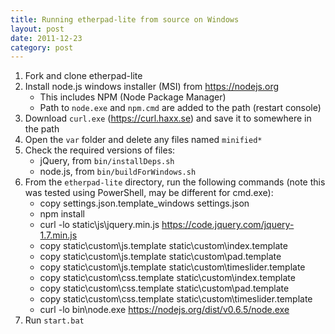 ```yaml
---
title: Running etherpad-lite from source on Windows 
layout: post
date: 2011-12-23
category: post
---
```


1. Fork and clone etherpad-lite
2. Install node.js windows installer (MSI) from https://nodejs.org
    - This includes NPM (Node Package Manager)
    - Path to `node.exe` and `npm.cmd` are added to the path (restart console)
3. Download `curl.exe` (https://curl.haxx.se) and save it to somewhere in the path
4. Open the `var` folder and delete any files named `minified*`
5. Check the required versions of files:
    - jQuery, from `bin/installDeps.sh`
    - node.js, from `bin/buildForWindows.sh`
6. From the `etherpad-lite` directory, run the following commands (note this was tested using PowerShell, may be different for cmd.exe): 
    - copy settings.json.template_windows settings.json
    - npm install
    - curl -lo static\js\jquery.min.js https://code.jquery.com/jquery-1.7.min.js
    - copy static\custom\js.template static\custom\index.template
    - copy static\custom\js.template static\custom\pad.template
    - copy static\custom\js.template static\custom\timeslider.template
    - copy static\custom\css.template static\custom\index.template
    - copy static\custom\css.template static\custom\pad.template
    - copy static\custom\css.template static\custom\timeslider.template
    - curl -lo bin\node.exe https://nodejs.org/dist/v0.6.5/node.exe
7. Run `start.bat`
